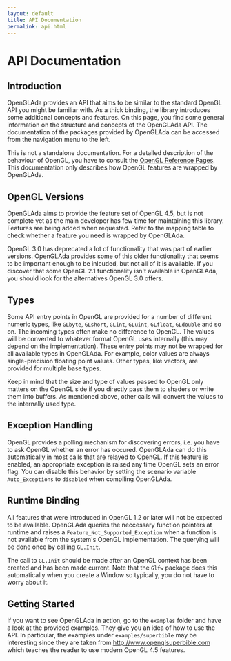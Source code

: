 ```yaml
---
layout: default
title: API Documentation
permalink: api.html
---
```


# API Documentation

## Introduction

OpenGLAda provides an API that aims to be similar to the standard OpenGL API you
might be familiar with. As a thick binding, the library introduces some additional
concepts and features. On this page, you find some general information on the structure
and concepts of the OpenGLAda API. The documentation of the packages
provided by OpenGLAda can be accessed from the navigation menu to the left.

This is not a standalone documentation. For a detailed description of the behaviour of
OpenGL, you have to consult the
[OpenGL Reference Pages](http://www.opengl.org/sdk/docs/man/). This documentation only
describes how OpenGL features are wrapped by OpenGLAda.

## OpenGL Versions

OpenGLAda aims to provide the feature set of OpenGL 4.5, but is not complete
yet as the main developer has few time for maintaining this library. Features
are being added when requested. Refer to the mapping table to check whether a
feature you need is wrapped by OpenGLAda.

OpenGL 3.0 has deprecated a lot of functionality that was part of earlier versions.
OpenGLAda provides some of this older functionality that seems to be important enough
to be inlcuded, but not all of it is available. If you discover that some
OpenGL 2.1 functionality isn't available in OpenGLAda, you should look for the
alternatives OpenGL 3.0 offers.

## Types

Some API entry points in OpenGL are provided for a number of different numeric types, like
`GLbyte`, `GLshort`, `GLint`, `GLuint`, `GLfloat`, `GLdouble` and so on. The incoming
types often make no difference to OpenGL. The values will be converted to whatever
format OpenGL uses internally (this may depend on the implementation). These entry
points may not be wrapped for all available types in OpenGLAda. For example, color
values are always single-precision floating point values. Other types, like vectors, are
provided for multiple base types.

Keep in mind that the size and type of values passed to OpenGL only matters on the
OpenGL side if you directly pass them to shaders or write them into buffers. As mentioned
above, other calls will convert the values to the internally used type.

## Exception Handling

OpenGL provides a polling mechanism for discovering errors, i.e. you have to ask OpenGL
whether an error has occured. OpenGLAda can do this automatically in most calls that are
relayed to OpenGL. If this feature is enabled, an appropriate exception is raised any time
OpenGL sets an error flag. You can disable this behavior by setting the scenario variable
`Auto_Exceptions` to `disabled` when compiling OpenGLAda.

## Runtime Binding

All features that were introduced in OpenGL 1.2 or later will not be expected to be
available. OpenGLAda queries the neccessary function pointers at runtime and raises a
`Feature_Not_Supported_Exception` when a function is not available from the system's
OpenGL implementation. The querying will be done once by calling `GL.Init`.

The call to `GL.Init` should be made after an OpenGL context has been created
and has been made current. Note that the `Glfw` package does this automatically
when you create a Window so typically, you do not have to worry about it.

## Getting Started

If you want to see OpenGLAda in action, go to the `examples` folder and have a
look at the provided examples. They give you an idea of how to use the API. In
particular, the examples under `examples/superbible` may be interesting since
they are taken from http://www.openglsuperbible.com which teaches the reader to
use modern OpenGL 4.5 features.